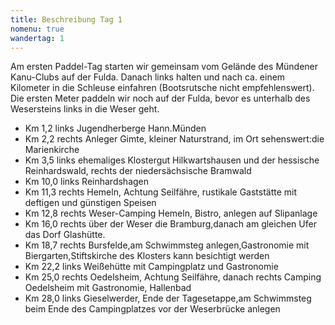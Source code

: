 ```yaml
---
title: Beschreibung Tag 1
nomenu: true
wandertag: 1
---
```


Am ersten Paddel-Tag starten wir gemeinsam vom Gelände des Mündener Kanu-Clubs auf der Fulda. Danach links halten und nach ca. einem Kilometer in die Schleuse einfahren (Bootsrutsche nicht empfehlenswert). Die ersten Meter paddeln wir noch auf der Fulda, bevor es unterhalb des Wesersteins links in die Weser geht.

- Km 1,2 links Jugendherberge Hann.Münden
- Km 2,2 rechts Anleger Gimte, kleiner Naturstrand, im Ort sehenswert:die Marienkirche
- Km 3,5 links ehemaliges Klostergut Hilkwartshausen und der hessische Reinhardswald, rechts der niedersächsische Bramwald
- Km 10,0 links Reinhardshagen
- Km 11,3 rechts Hemeln, Achtung Seilfähre, rustikale Gaststätte mit deftigen und günstigen Speisen
- Km 12,8 rechts Weser-Camping Hemeln, Bistro, anlegen auf Slipanlage
- Km 16,0 rechts über der Weser die Bramburg,danach am gleichen Ufer das Dorf Glashütte.
- Km 18,7 rechts Bursfelde,am Schwimmsteg anlegen,Gastronomie mit Biergarten,Stiftskirche des Klosters kann besichtigt werden
- Km 22,2 links Weißehütte mit Campingplatz und Gastronomie
- Km 25,0 rechts Oedelsheim, Achtung Seilfähre, danach rechts Camping Oedelsheim mit Gastronomie, Hallenbad
- Km 28,0 links Gieselwerder, Ende der Tagesetappe,am Schwimmsteg beim Ende des Campingplatzes vor der Weserbrücke anlegen
 
